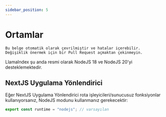 ```yaml
---
sidebar_position: 5
---
```


# Ortamlar

`Bu belge otomatik olarak çevrilmiştir ve hatalar içerebilir. Değişiklik önermek için bir Pull Request açmaktan çekinmeyin.`

LlamaIndex şu anda resmi olarak NodeJS 18 ve NodeJS 20'yi desteklemektedir.

## NextJS Uygulama Yönlendirici

Eğer NextJS Uygulama Yönlendirici rota işleyicileri/sunucusuz fonksiyonlar kullanıyorsanız, NodeJS modunu kullanmanız gerekecektir:

```js
export const runtime = "nodejs"; // varsayılan
```
